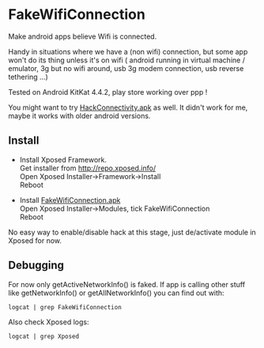 FakeWifiConnection
==================

Make android apps believe Wifi is connected.

Handy in situations where we have a (non wifi) connection, but some app won't do its thing unless it's on wifi
( android running in virtual machine / emulator, 3g but no wifi around, usb 3g modem connection, usb reverse tethering ...)

Tested on Android KitKat 4.4.2, play store working over ppp !

You might want to try [HackConnectivity.apk](http://www.digitalmobile.in/community/threads/fake-wifi-to-play-games-with-wifi-requirement.8461/) as well. It didn't work for me, maybe it works with older android versions.

Install
-------

- Install Xposed Framework.  
  Get installer from http://repo.xposed.info/  
  Open Xposed Installer->Framework->Install  
  Reboot

- Install [FakeWifiConnection.apk](https://raw.github.com/lemonsqueeze/FakeWifiConnection/master/bin/FakeWifiConnection.apk)  
  Open Xposed Installer->Modules, tick FakeWifiConnection  
  Reboot

No easy way to enable/disable hack at this stage, just de/activate module in Xposed for now.

Debugging
---------

For now only getActiveNetworkInfo() is faked. If app is calling other stuff like getNetworkInfo() or getAllNetworkInfo() you can find out with:

`logcat | grep FakeWifiConnection`

Also check Xposed logs:

`logcat | grep Xposed`
